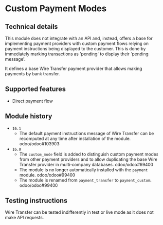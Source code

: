 # Custom Payment Modes

## Technical details

This module does not integrate with an API and, instead, offers a base for implementing payment
providers with custom payment flows relying on payment instructions being displayed to the customer.
This is done by immediately marking transactions as 'pending' to display their 'pending message'.

It defines a base Wire Transfer payment provider that allows making payments by bank transfer.

## Supported features

- Direct payment flow

## Module history

- `16.1`
  - The default payment instructions message of Wire Transfer can be recomputed at any time after
    installation of the module. odoo/odoo#103903
- `16.0`
  - The `custom_mode` field is added to distinguish custom payment modes from other payment
    providers and to allow duplicating the base Wire Transfer provider in multi-company databases.
    odoo/odoo#99400
  - The module is no longer automatically installed with the `payment` module. odoo/odoo#99400
  - The module is renamed from `payment_transfer` to `payment_custom`. odoo/odoo#99400

## Testing instructions

Wire Transfer can be tested indifferently in test or live mode as it does not make API requests.
